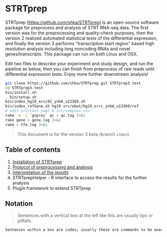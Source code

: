 # STRTprep

STRTprep (https://github.com/shka/STRTprep) is an open-source software package for preprocess and analysis of STRT RNA-seq data. The first version was for the preprocessing and quality-check purposes, then the version 2 realized automated statistical tests of the differential expression, and finally the version 3 performs "transcription start region" based high resolution analysis including long noncoding RNAs and novel genes/transcripts. This package can run on both Linux and OSX.

Edit two files to describe your experiment and study design, and run the pipeline as below, then you can finish from preprocess of raw reads until differential expression tests. Enjoy more further downstream analysis!

```bash
git clone https://github.com/shka/STRTprep.git STRTprep3.test
cd STRTprep3.test
bin/install.sh
. bin/setup.sh
bin/index_hg19_ercc92_ynbA_u13369.sh
bin/index_refGene.sh hg19 src/ebwt/hg19_ercc_ynbA_u13369/ref
# edit src/conf.yaml & src/samples.csv
rake -m -j `gnproc` qc > qc.log 2>&1
rake gene > gene.log 2>&1
rake > tfe.log 2>&1
```

> This document is for the version 3 beta (branch `v3dev`).

## Table of contents

1. [Installation of STRTprep](install.md)
2. [Protocol of preprocessing and analysis](protocol.md)
3. [Interpretation of the results](result.md)
4. STRTprepHelper - R interface to access the results for the further analysis
5. Plugin framework to extend STRTprep

## Notation

> Sentences with a vertical box at the left like this are usually tips or pitfalls.

```bash
Sentences within a box are codes; usually these are commands to be executed on your bash console.
```
